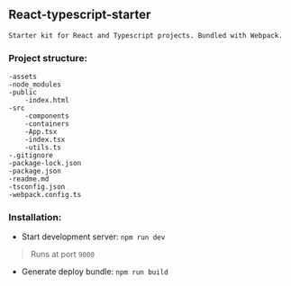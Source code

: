 ## React-typescript-starter
    Starter kit for React and Typescript projects. Bundled with Webpack.

### Project structure:
    -assets
    -node_modules
    -public
        -index.html
    -src
        -components
        -containers
        -App.tsx
        -index.tsx
        -utils.ts
    -.gitignore
    -package-lock.json
    -package.json
    -readme.md
    -tsconfig.json
    -webpack.config.ts

### Installation:
- Start development server: `npm run dev`
>Runs at port `9000`
- Generate deploy bundle: `npm run build`